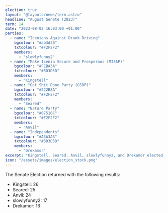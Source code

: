 ```yaml
---
election: true
layout: "@layouts/news/term.astro"
headline: "August Senate (2023)"
term: 14
date: "2023-08-02 16:03:00 +01:00"
parties:
  - name: "Icenians Against Drunk Driving"
    bgcolour: "#ab3d26"
    txtcolour: "#F2F2F2"
    members:
      - "slowlyfunny2"
  - name: "Make Icenia Secure and Prosperous (MISAP)"
    bgcolour: "#FEBA3A"
    txtcolour: "#3D3D3D"
    members:
      - "Kingstell"
  - name: "Get Shit Done Party (GSDP)"
    bgcolour: "#222B8A"
    txtcolour: "#F2F2F2"
    members:
      - "Seared"
  - name: "Nature Party"
    bgcolour: "#07510C"
    txtcolour: "#F2F2F2"
    members:
      - "Anvil"
  - name: "Independents"
    bgcolour: "#A3A3A3"
    txtcolour: "#3D3D3D"
    members:
      - "Drekamor"
excerpt: "Kingstell, Seared, Anvil, slowlyfunny2, and Drekamor elected to the Senate."
icon: "/assets/images/election_stock.png"
---
```

The Senate Election returned with the following results:

- Kingstell: 26
- Seared: 25
- Anvil: 24
- slowlyfunny2: 17
- Drekamor: 16
